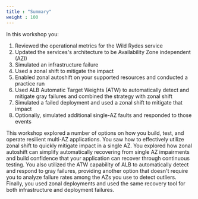 ```yaml
---
title : "Summary"
weight : 100
---
```


In this workshop you:

1. Reviewed the operational metrics for the Wild Rydes service
2. Updated the services's architecture to be Availability Zone independent (AZI)
3. Simulated an infrastructure failure
4. Used a zonal shift to mitigate the impact
5. Enabled zonal autoshift on your supported resources and conducted a practice run
6. Used ALB Automatic Target Weights (ATW) to automatically detect and mitigate gray failures and combined the strategy with zonal shift
7. Simulated a failed deployment and used a zonal shift to mitigate that impact
8. Optionally, simulated additional single-AZ faults and responded to those events

This workshop explored a number of options on how you build, test, and operate resilient multi-AZ applications. You saw how to effectively utilize zonal shift to quickly mitigate impact in a single AZ. You explored how zonal autoshift can simplify automatically recovering from single AZ impairments and build confidence that your application can recover through continuous testing. You also utilized the ATW capability of ALB to automatically detect and respond to gray failures, providing another option that doesn't require you to analyze failure rates among the AZs you use to detect outliers. Finally, you used zonal deployments and used the same recovery tool for both infrastructure and deployment failures.